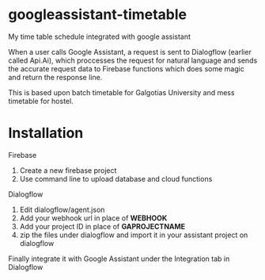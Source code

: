 # googleassistant-timetable
My time table schedule integrated with google assistant

When a user calls Google Assistant, a request is sent to Dialogflow (earlier called Api.Ai), which proccesses the request for natural language and sends the accurate request data to Firebase functions which does some magic and return the response line. 

This is based upon batch timetable for Galgotias University and mess timetable for hostel.

# Installation

Firebase
<ol>
<li>Create a new firebase project
<li>Use command line to upload database and cloud functions
</ol>
Dialogflow
<ol>
<li>Edit dialogflow/agent.json
<li>Add your webhook url in place of <b>WEBHOOK</b>
<li>Add your project ID in place of <b>GAPROJECTNAME</b>
<li>zip the files under dialogflow and import it in your assistant project on dialogflow
</ol>

Finally integrate it with Google Assistant under the Integration tab in Dialogflow
